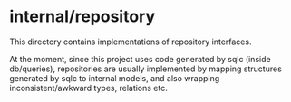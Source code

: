 # internal/repository

This directory contains implementations of repository interfaces.

At the moment, since this project uses code generated by sqlc (inside db/queries),
repositories are usually implemented by mapping structures generated by sqlc to internal models,
and also wrapping inconsistent/awkward types, relations etc.
